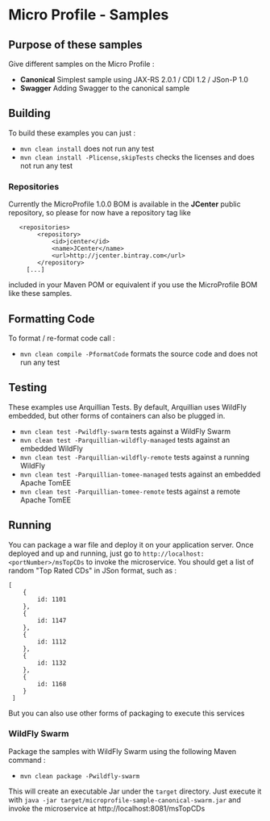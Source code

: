 # Micro Profile - Samples

## Purpose of these samples

Give different samples on the Micro Profile : 

* **Canonical** Simplest sample using JAX-RS 2.0.1 / CDI 1.2 / JSon-P 1.0
* **Swagger** Adding Swagger to the canonical sample 

## Building

To build these examples you can just :

* `mvn clean install` does not run any test
* `mvn clean install -Plicense,skipTests` checks the licenses and does not run any test

### Repositories

Currently the MicroProfile 1.0.0 BOM is available in the **JCenter** public repository, so please for now have a repository tag like

```
   <repositories>
        <repository>
            <id>jcenter</id>
            <name>JCenter</name>
            <url>http://jcenter.bintray.com</url>
        </repository>
     [...]
```

included in your Maven POM or equivalent if you use the MicroProfile BOM like these samples.

## Formatting Code

To format / re-format code call :

* `mvn clean compile -PformatCode` formats the source code and does not run any test

## Testing 

These examples use Arquillian Tests. By default, Arquillian uses WildFly embedded, but other forms of containers can also be plugged in.
 
* `mvn clean test -Pwildfly-swarm`  tests against a WildFly Swarm
* `mvn clean test -Parquillian-wildfly-managed`  tests against an embedded WildFly
* `mvn clean test -Parquillian-wildfly-remote` tests against a running WildFly
* `mvn clean test -Parquillian-tomee-managed`  tests against an embedded Apache TomEE
* `mvn clean test -Parquillian-tomee-remote` tests against a remote Apache TomEE

## Running
 
 You can package a war file and deploy it on your application server. Once deployed and up and running, just go to `http://localhost:<portNumber>/msTopCDs` to invoke the microservice. You should get a list of random "Top Rated CDs" in JSon format, such as :
 
    [
        {
            id: 1101
        },
        {
            id: 1147
        },
        {
            id: 1112
        },
        {
            id: 1132
        },
        {
            id: 1168
        }
     ]
  
  But you can also use other forms of packaging to execute this services
   
### WildFly Swarm
   
Package the samples with WildFly Swarm using the following Maven command :    

* `mvn clean package -Pwildfly-swarm` 

This will create an executable Jar under the `target` directory. Just execute it with `java -jar target/microprofile-sample-canonical-swarm.jar` and invoke the microservice at http://localhost:8081/msTopCDs
